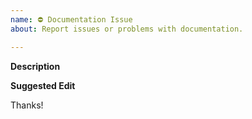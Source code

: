 ```yaml
---
name: ⛔ Documentation Issue
about: Report issues or problems with documentation.

---
```


**Description**
<!-- A clear and concise description of the problem. -->

**Suggested Edit**
<!--- Optional: only if you have suggestions on a fix for the documentation -->

Thanks!
